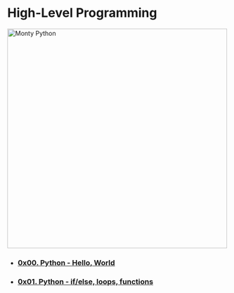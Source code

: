 # High-Level Programming

<img src="https://s3.amazonaws.com/intranet-projects-files/holbertonschool-higher-level_programming+/231/Flyingcircus_2.jpg" alt="Monty Python" width="500" height="auto">

- ### [0x00. Python - Hello, World](0x00-python-hello_world)
- ### [0x01. Python - if/else, loops, functions](0x01-python-if_else_loops_functions)
